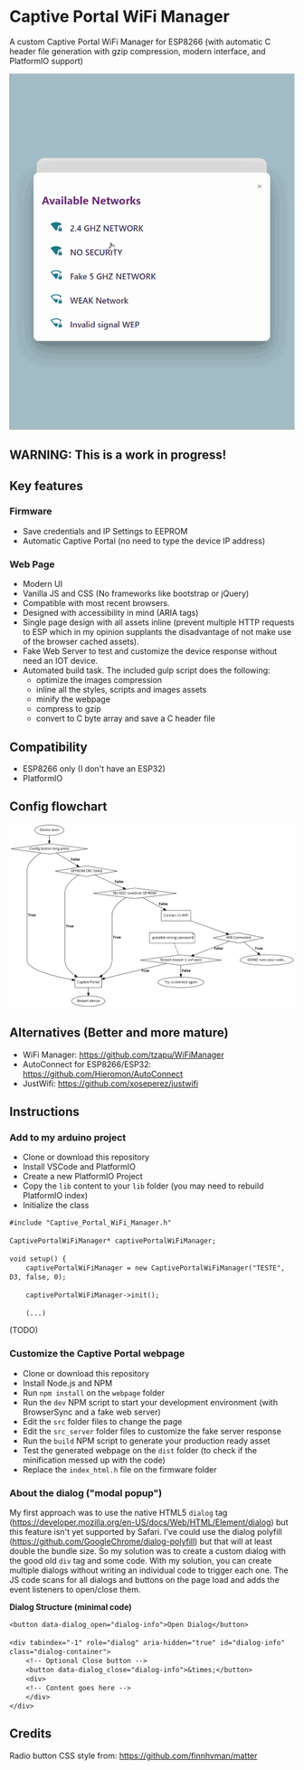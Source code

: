 # Captive Portal WiFi Manager

A custom Captive Portal WiFi Manager for ESP8266 (with automatic C header file generation with gzip compression, modern interface, and PlatformIO support)

![Sample](sample.gif)

## **WARNING: This is a work in progress!**

## Key features

### Firmware
- Save credentials and IP Settings to EEPROM
- Automatic Captive Portal (no need to type the device IP address)

### Web Page
- Modern UI
- Vanilla JS and CSS (No frameworks like bootstrap or jQuery)
- Compatible with most recent browsers.
- Designed with accessibility in mind (ARIA tags)
- Single page design with all assets inline (prevent multiple HTTP requests to ESP which in my opinion supplants the disadvantage of not make use of the browser cached assets).
- Fake Web Server to test and customize the device response without need an IOT device.
- Automated build task. The included gulp script does the following:
  - optimize the images compression
  - inline all the styles, scripts and images assets
  - minify the webpage
  - compress to gzip
  - convert to C byte array and save a C header file


## Compatibility
- ESP8266 only (I don't have an ESP32)
- PlatformIO

## Config flowchart
![Flow chart](code2flow_JJ2TlA.png)


## Alternatives (Better and more mature)
- WiFi Manager: https://github.com/tzapu/WiFiManager
- AutoConnect for ESP8266/ESP32: https://github.com/Hieromon/AutoConnect
- JustWifi: https://github.com/xoseperez/justwifi

## Instructions

### Add to my arduino project
- Clone or download this repository
- Install VSCode and PlatformIO
- Create a new PlatformIO Project
- Copy the `lib` content to your `lib` folder (you may need to rebuild PlatformIO index)
- Initialize the class
```
#include "Captive_Portal_WiFi_Manager.h"

CaptivePortalWiFiManager* captivePortalWiFiManager;

void setup() {
    captivePortalWiFiManager = new CaptivePortalWiFiManager("TESTE", D3, false, 0);

    captivePortalWiFiManager->init();

    (...)

```
(TODO)

### Customize the Captive Portal webpage
- Clone or download this repository
- Install Node.js and NPM
- Run `npm install` on the `webpage` folder
- Run the `dev` NPM script to start your development environment (with BrowserSync and a fake web server)
- Edit the `src` folder files to change the page
- Edit the `src_server` folder files to customize the fake server response
- Run the `build` NPM script to generate your production ready asset
- Test the generated webpage on the `dist` folder (to check if the minification messed up with the code)
- Replace the `index_html.h` file on the firmware folder



### About the dialog ("modal popup")
My first approach was to use the native HTML5 `dialog` tag (https://developer.mozilla.org/en-US/docs/Web/HTML/Element/dialog) but this feature isn't yet supported by Safari. I've could use the dialog polyfill (https://github.com/GoogleChrome/dialog-polyfill) but that will at least double the bundle size. So my solution was to create a custom dialog with the good old `div` tag and some code.
With my solution, you can create multiple dialogs without writing an individual code to trigger each one. The JS code scans for all dialogs and buttons on the page load and adds the event listeners to open/close them.

**Dialog Structure (minimal code)**
```
<button data-dialog_open="dialog-info">Open Dialog</button>

<div tabindex="-1" role="dialog" aria-hidden="true" id="dialog-info" class="dialog-container">
    <!-- Optional Close button -->
    <button data-dialog_close="dialog-info">&times;</button>
    <div>
    <!-- Content goes here -->
    </div>
</div>
```

### 

## Credits
Radio button CSS style from: https://github.com/finnhvman/matter 


